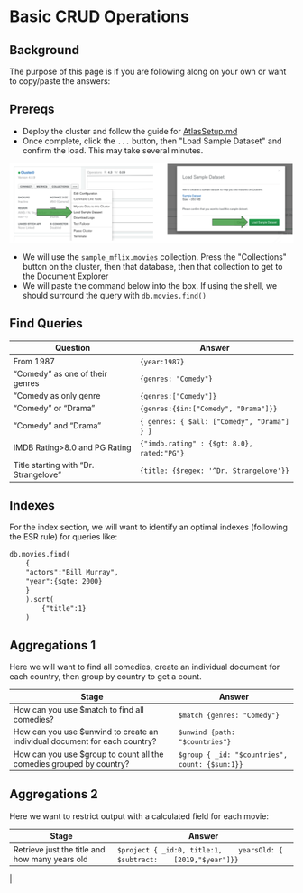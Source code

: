 # Basic CRUD Operations

 ## Background
The purpose of this page is if you are following along on your own or want to copy/paste the answers:

## Prereqs
* Deploy the cluster and follow the guide for [AtlasSetup.md](AtlasSetup.md)
* Once complete, click the `...` button, then "Load Sample Dataset" and confirm the load. This may take several minutes. 

![](images/ss14.png)

* We will use the `sample_mflix.movies` collection. Press the "Collections" button on the cluster, then that database, then that collection to get to the Document Explorer
* We will paste the command below into the box. If using the shell, we should surround the query with `db.movies.find()`

## Find Queries

| Question                              | Answer |
|---------------------------------------|--------|
|From 1987                              | `{year:1987}` |
|“Comedy” as one of their genres        | `{genres: "Comedy"}` |
|“Comedy as only genre                  | `{genres:["Comedy"]}` |
|“Comedy” or “Drama”                    | `{genres:{$in:["Comedy", "Drama"]}}` |
|“Comedy” and “Drama”                   | `{ genres: { $all: ["Comedy", "Drama"] } }` |
|IMDB Rating>8.0 and PG Rating          | `{"imdb.rating" : {$gt: 8.0}, rated:"PG"}` |
|Title starting with “Dr. Strangelove”  | `{title: {$regex: '^Dr. Strangelove'}}`|

## Indexes

For the index section, we will want to identify an optimal indexes (following the ESR rule) for queries like:

```
db.movies.find(
    {
    "actors":"Bill Murray", 
    "year":{$gte: 2000}
    }
    ).sort(
        {"title":1}
    )
```

## Aggregations 1
Here we will want to find all comedies, create an individual document for each country, then group by country to get a count.

| Stage                                 | Answer |
|---------------------------------------|--------|
| How can you use $match to find all comedies? | `$match {genres: "Comedy"}`| 
| How can you use $unwind to create an individual document for each country? | `$unwind {path: "$countries"}` | 
| How can you use $group to count all the comedies grouped by country? | `$group { _id: "$countries", count: {$sum:1}}`| 

## Aggregations 2
Here we want to restrict output with a calculated field for each movie:

| Stage                                 | Answer |
|---------------------------------------|--------|
| Retrieve just the title and how many years old | `$project { _id:0, title:1,    yearsOld: { $subtract:    [2019,"$year"]}}`
| 